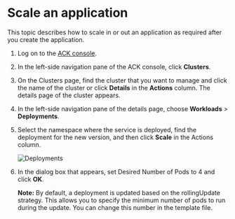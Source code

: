 # Scale an application

This topic describes how to scale in or out an application as required after you create the application.

1.  Log on to the [ACK console](https://cs.console.aliyun.com).

2.  In the left-side navigation pane of the ACK console, click **Clusters**.

3.  On the Clusters page, find the cluster that you want to manage and click the name of the cluster or click **Details** in the **Actions** column. The details page of the cluster appears.

4.  In the left-side navigation pane of the details page, choose **Workloads** \> **Deployments**.

5.  Select the namespace where the service is deployed, find the deployment for the new version, and then click **Scale** in the Actions column.

    ![Deployments](https://static-aliyun-doc.oss-accelerate.aliyuncs.com/assets/img/en-US/4983662061/p9942.png)

6.  In the dialog box that appears, set Desired Number of Pods to 4 and click **OK**.

    **Note:** By default, a deployment is updated based on the rollingUpdate strategy. This allows you to specify the minimum number of pods to run during the update. You can change this number in the template file.


